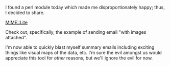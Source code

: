 <!--
.. title: Awesome perl module for sending mail
.. date: 2007/11/02 13:37
.. slug: awesome-perl-module-for-sending-mail
.. tags:
.. link:
.. description:
-->

I found a perl module today which made me disproportionately happy; thus, I decided to share.

[MIME::Lite](http://search.cpan.org/~rjbs/MIME-Lite-3.020/lib/MIME/Lite.pm)

Check out, specifically, the example of sending email "with images attached".

I'm now able to quickly blast myself summary emails including exciting things like visual maps of the data, etc. I'm sure the evil amongst us would appreciate this tool for <em>other</em> reasons, but we'll ignore the evil for now.
